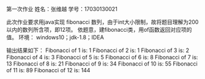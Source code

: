 第一次作业
姓名：张维越
学号：17030130021

此次作业要求用java实现 fibonacci 数列，由于int大小限制，故将题目理解为200以内的数列所含项，即12项。
依题意，建fibonacci类，用of函数返回对应项的值。
环境：
windows10；jdk-1.8；IDEA

输出结果如下：
Fibonacci of 1 is: 1
Fibonacci of 2 is: 1
Fibonacci of 3 is: 2
Fibonacci of 4 is: 3
Fibonacci of 5 is: 5
Fibonacci of 6 is: 8
Fibonacci of 7 is: 13
Fibonacci of 8 is: 21
Fibonacci of 9 is: 34
Fibonacci of 10 is: 55
Fibonacci of 11 is: 89
Fibonacci of 12 is: 144